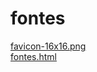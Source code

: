 # fontes 
<a href='https://gabrielryanft.github.io/learning/cursoemvideo/htmlecss/css/fontes1/fontes/favicon-16x16.png/' target='_blank' rel='next'>favicon-16x16.png</a><br/>
<a href='https://gabrielryanft.github.io/learning/cursoemvideo/htmlecss/css/fontes1/fontes/fontes.html/' target='_blank' rel='next'>fontes.html</a><br/>

